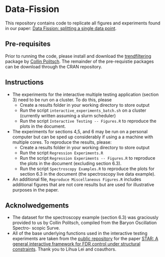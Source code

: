 # Data-Fission

This repository contains code to replicate all figures and experiments found in our paper: [Data Fission: splitting a single data point](https://arxiv.org/abs/2112.11079).

## Pre-requisites
Prior to running the code, please install and download the [trendfiltering](https://capolitsch.github.io/trendfiltering/) package by  [Collin Politsch](https://collinpolitsch.com/). The remainder of the pre-requistie packages can be download through the CRAN repository. 

## Instructions
* The experiments for the interactive multiple testing application (section 3) need to be run on a cluster. To do this, please
  * Create a results folder in your working directory to store output
  * Run the script `interactive_experiments_batch.sh` on a cluster (currently written assuming a slurm scheduler)
  * Run the script `Interactive Testing -- Figures.R` to reproduce the plots in the document. 
* The experiments for sections 4,5, and 6 may be run on a personal computer but can be sped up considerably if using a a machine with multiple cores. To reproduce the results, please:
  * Create a results folder in your working directory to store output
  * Run the script `Regression Experiments.R`
  * Run the script `Regression Experiments -- Figures.R` to reproduce the plots in the document (excluding section 6.3). 
  * Run the script `Spectroscopy Examples.R` to reproduce the plots for section 6.3 in the document (the spectroscopy live data example). 
* An additional file, `Reproduce Miscellaneous Figures.R` includes additional figures that are not core results but are used for illustrative purposes in the paper. 



## Acknolwedgements
* The dataset for the spectroscopy example (section 6.3) was graciously provided to us by Collin Politsch, compiled from the Baryon Oscillation Spectro-
scopic Surve. 
* All of the base underlying functions used in the interactive testing experiments are taken from the [public repository](https://github.com/lihualei71/STAR) for the paper [STAR: A general interactive framework for FDR control under structural constraints](https://arxiv.org/pdf/1710.02776.pdf). Thank you to Lihua Lei and coauthors.
